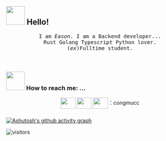 ## <img src="https://raw.githubusercontent.com/alexnaiman/alexnaiman/master/resources/welcomeglitch.gif" width="50px" /> Hello!

<p align="center" >
  <samp>
    I am <em>Eason</em>. I am a Backend developer... 
  <br/> Rust Golang Typescript Python lover.
    <br/> (<em>ex</em>)Fulltime student.
  <br/>
  <br/>
  <br/>
</p>


### <img src="https://raw.githubusercontent.com/alexnaiman/alexnaiman/master/resources/bongocat.gif" width="50px" /> How to reach me: ...

<p align="center">
<a href="https://wa.me/8617630721764" target="blank"><img align="center" src="https://cdn.jsdelivr.net/npm/simple-icons@3.0.1/icons/whatsapp.svg" alt="" height="30" width="40" /></a>
<a href="https://t.me/congmucc" target="blank"><img align="center" src="https://cdn.jsdelivr.net/npm/simple-icons@3.0.1/icons/telegram.svg" alt="" height="30" width="40" /></a>
<a href="congmucc"><img align="center" src="https://cdn.jsdelivr.net/npm/simple-icons@3.0.1/icons/wechat.svg" alt="" height="30" width="40" /></a>：congmucc
</p>


### 

[![Ashutosh's github activity graph](https://github-readme-activity-graph.vercel.app/graph?username=congmucc&theme=dracula)](https://github.com/ashutosh00710/github-readme-activity-graph)




![visitors](https://visitor-badge.glitch.me/badge?page_id=congmucc.visitor-badge&left_color=green&right_color=red)

